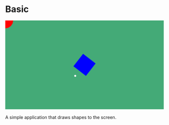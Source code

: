 # Basic
![Screenshot](screenshot.png "Screenshot")

A simple application that draws shapes to the screen.